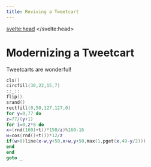 ```yaml
---
title: Reviving a Tweetcart
---
```


<svelte:head>
	<title>Doga Tekin on Tweetcarts</title>
	<link rel="stylesheet" href="https://cdnjs.cloudflare.com/ajax/libs/prism/9000.0.1/themes/prism-tomorrow.min.css">
</svelte:head>

<script>
	import P5 from 'p5-svelte';
	import { moon } from '$lib/tweetcart/moon.js';
</script>

# Modernizing a Tweetcart

Tweetcarts are wonderful!

```lua
cls()
circfill(30,22,15,7)
::_::
flip()
srand()
rectfill(0,50,127,127,0)
for y=0,77 do
z=77/(y+1)
for i=0,z*8 do
x=(rnd(160)+t()*150/z)%160-16
w=cos(rnd()+t())*12/z
if(w>0)line(x-w,y+50,x+w,y+50,max(1,pget(x,49-y/2)))
end
end
goto _
```

<P5 sketch={moon} parentDivStyle=''/>

<style>
:global(div.m-0) {
	display: flex;
	justify-content: center;
	align-items: center;
	margin: 2rem 0;
}
</style>